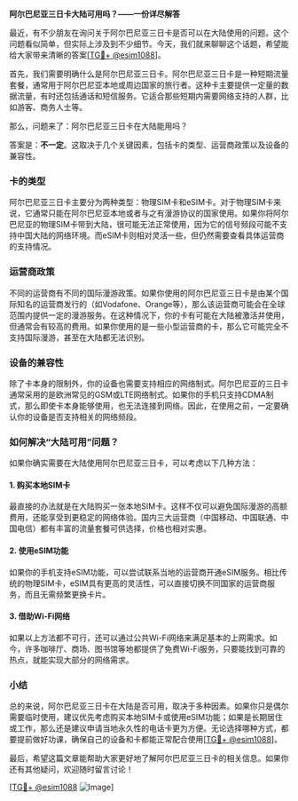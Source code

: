 **阿尔巴尼亚三日卡大陆可用吗？——一份详尽解答**

最近，有不少朋友在询问关于阿尔巴尼亚三日卡是否可以在大陆使用的问题。这个问题看似简单，但实际上涉及到不少细节。今天，我们就来聊聊这个话题，希望能给大家带来清晰的答案[[TG💪+ @esim1088](https://t.me/s/esim1088)]。

首先，我们需要明确什么是阿尔巴尼亚三日卡。阿尔巴尼亚三日卡是一种短期流量套餐，通常用于阿尔巴尼亚本地或周边国家的旅行者。这种卡主要提供一定量的数据流量，有时还包括通话和短信服务。它适合那些短期内需要网络支持的人群，比如游客、商务人士等。

那么，问题来了：阿尔巴尼亚三日卡在大陆能用吗？

答案是：**不一定**。这取决于几个关键因素，包括卡的类型、运营商政策以及设备的兼容性。

### 卡的类型

阿尔巴尼亚三日卡主要分为两种类型：物理SIM卡和eSIM卡。对于物理SIM卡来说，它通常只能在阿尔巴尼亚本地或者与之有漫游协议的国家使用。如果你将阿尔巴尼亚的物理SIM卡带到大陆，很可能无法正常使用，因为它的信号频段可能不支持中国大陆的网络环境。而eSIM卡则相对灵活一些，但仍然需要查看具体运营商的支持情况。

### 运营商政策

不同的运营商有不同的国际漫游政策。如果你使用的阿尔巴尼亚三日卡是由某个国际知名的运营商发行的（如Vodafone、Orange等），那么该运营商可能会在全球范围内提供一定的漫游服务。在这种情况下，你的卡有可能在大陆被激活并使用，但通常会有较高的费用。如果你使用的是一些小型运营商的卡，那么它可能完全不支持国际漫游，甚至在大陆都无法识别。

### 设备的兼容性

除了卡本身的限制外，你的设备也需要支持相应的网络制式。阿尔巴尼亚的三日卡通常采用的是欧洲常见的GSM或LTE网络制式。如果你的手机只支持CDMA制式，那么即使卡本身能够使用，也无法连接到网络。因此，在使用之前，一定要确认你的设备是否支持相关的网络频段。

### 如何解决“大陆可用”问题？

如果你确实需要在大陆使用阿尔巴尼亚三日卡，可以考虑以下几种方法：

#### 1. 购买本地SIM卡

最直接的办法就是在大陆购买一张本地SIM卡。这样不仅可以避免国际漫游的高额费用，还能享受到更稳定的网络体验。国内三大运营商（中国移动、中国联通、中国电信）都有丰富的流量套餐可供选择，价格也相对实惠。

#### 2. 使用eSIM功能

如果你的手机支持eSIM功能，可以尝试联系当地的运营商开通eSIM服务。相比传统的物理SIM卡，eSIM具有更高的灵活性，可以直接切换不同国家的运营商服务，而且无需频繁更换卡片。

#### 3. 借助Wi-Fi网络

如果以上方法都不可行，还可以通过公共Wi-Fi网络来满足基本的上网需求。如今，许多咖啡厅、商场、图书馆等地都提供了免费Wi-Fi服务，只要能找到可靠的热点，就能实现大部分的网络需求。

### 小结

总的来说，阿尔巴尼亚三日卡在大陆是否可用，取决于多种因素。如果你只是偶尔需要临时使用，建议优先考虑购买本地SIM卡或使用eSIM功能；如果是长期居住或工作，那么还是建议申请当地永久性的电话卡更为方便。无论选择哪种方式，都要提前做好功课，确保自己的设备和卡都能正常配合使用[[TG💪+ @esim1088](https://t.me/s/esim1088)]。

最后，希望这篇文章能帮助大家更好地了解阿尔巴尼亚三日卡的相关信息。如果你还有其他疑问，欢迎随时留言讨论！

[[TG💪+ @esim1088](https://t.me/s/esim1088) ![Image](https://i.postimg.cc/4NQfJmqS/Snipaste-2025-05-13-00-14-12.png)]